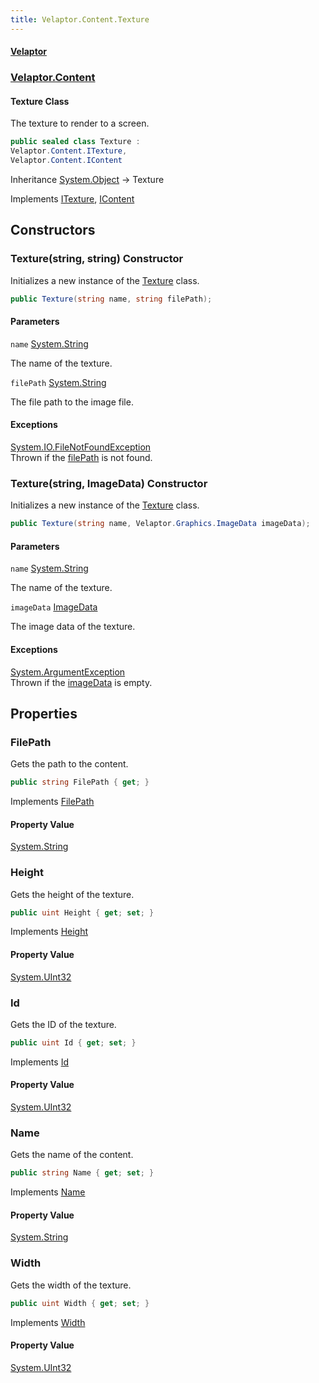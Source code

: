 ```yaml
---
title: Velaptor.Content.Texture
---
```


#### [Velaptor](Namespaces.md 'Velaptor Namespaces')
### [Velaptor.Content](Velaptor.Content.md 'Velaptor.Content')

#### Texture Class

The texture to render to a screen.

```csharp
public sealed class Texture :
Velaptor.Content.ITexture,
Velaptor.Content.IContent
```

Inheritance [System.Object](https://docs.microsoft.com/en-us/dotnet/api/System.Object 'System.Object') → Texture

Implements [ITexture](Velaptor.Content.ITexture.md 'Velaptor.Content.ITexture'), [IContent](Velaptor.Content.IContent.md 'Velaptor.Content.IContent')
## Constructors

<a name='Velaptor.Content.Texture.Texture(string,string)'></a>

### Texture(string, string) Constructor

Initializes a new instance of the [Texture](Velaptor.Content.Texture.md 'Velaptor.Content.Texture') class.

```csharp
public Texture(string name, string filePath);
```
#### Parameters

<a name='Velaptor.Content.Texture.Texture(string,string).name'></a>

`name` [System.String](https://docs.microsoft.com/en-us/dotnet/api/System.String 'System.String')

The name of the texture.

<a name='Velaptor.Content.Texture.Texture(string,string).filePath'></a>

`filePath` [System.String](https://docs.microsoft.com/en-us/dotnet/api/System.String 'System.String')

The file path to the image file.

#### Exceptions

[System.IO.FileNotFoundException](https://docs.microsoft.com/en-us/dotnet/api/System.IO.FileNotFoundException 'System.IO.FileNotFoundException')  
Thrown if the [filePath](Velaptor.Content.Texture.md#Velaptor.Content.Texture.Texture(string,string).filePath 'Velaptor.Content.Texture.Texture(string, string).filePath') is not found.

<a name='Velaptor.Content.Texture.Texture(string,Velaptor.Graphics.ImageData)'></a>

### Texture(string, ImageData) Constructor

Initializes a new instance of the [Texture](Velaptor.Content.Texture.md 'Velaptor.Content.Texture') class.

```csharp
public Texture(string name, Velaptor.Graphics.ImageData imageData);
```
#### Parameters

<a name='Velaptor.Content.Texture.Texture(string,Velaptor.Graphics.ImageData).name'></a>

`name` [System.String](https://docs.microsoft.com/en-us/dotnet/api/System.String 'System.String')

The name of the texture.

<a name='Velaptor.Content.Texture.Texture(string,Velaptor.Graphics.ImageData).imageData'></a>

`imageData` [ImageData](Velaptor.Graphics.ImageData.md 'Velaptor.Graphics.ImageData')

The image data of the texture.

#### Exceptions

[System.ArgumentException](https://docs.microsoft.com/en-us/dotnet/api/System.ArgumentException 'System.ArgumentException')  
Thrown if the [imageData](Velaptor.Content.Texture.md#Velaptor.Content.Texture.Texture(string,Velaptor.Graphics.ImageData).imageData 'Velaptor.Content.Texture.Texture(string, Velaptor.Graphics.ImageData).imageData') is empty.
## Properties

<a name='Velaptor.Content.Texture.FilePath'></a>

### FilePath 

Gets the path to the content.

```csharp
public string FilePath { get; }
```

Implements [FilePath](Velaptor.Content.IContent.md#Velaptor.Content.IContent.FilePath 'Velaptor.Content.IContent.FilePath')

#### Property Value
[System.String](https://docs.microsoft.com/en-us/dotnet/api/System.String 'System.String')

<a name='Velaptor.Content.Texture.Height'></a>

### Height 

Gets the height of the texture.

```csharp
public uint Height { get; set; }
```

Implements [Height](Velaptor.Content.ITexture.md#Velaptor.Content.ITexture.Height 'Velaptor.Content.ITexture.Height')

#### Property Value
[System.UInt32](https://docs.microsoft.com/en-us/dotnet/api/System.UInt32 'System.UInt32')

<a name='Velaptor.Content.Texture.Id'></a>

### Id 

Gets the ID of the texture.

```csharp
public uint Id { get; set; }
```

Implements [Id](Velaptor.Content.ITexture.md#Velaptor.Content.ITexture.Id 'Velaptor.Content.ITexture.Id')

#### Property Value
[System.UInt32](https://docs.microsoft.com/en-us/dotnet/api/System.UInt32 'System.UInt32')

<a name='Velaptor.Content.Texture.Name'></a>

### Name 

Gets the name of the content.

```csharp
public string Name { get; set; }
```

Implements [Name](Velaptor.Content.IContent.md#Velaptor.Content.IContent.Name 'Velaptor.Content.IContent.Name')

#### Property Value
[System.String](https://docs.microsoft.com/en-us/dotnet/api/System.String 'System.String')

<a name='Velaptor.Content.Texture.Width'></a>

### Width 

Gets the width of the texture.

```csharp
public uint Width { get; set; }
```

Implements [Width](Velaptor.Content.ITexture.md#Velaptor.Content.ITexture.Width 'Velaptor.Content.ITexture.Width')

#### Property Value
[System.UInt32](https://docs.microsoft.com/en-us/dotnet/api/System.UInt32 'System.UInt32')